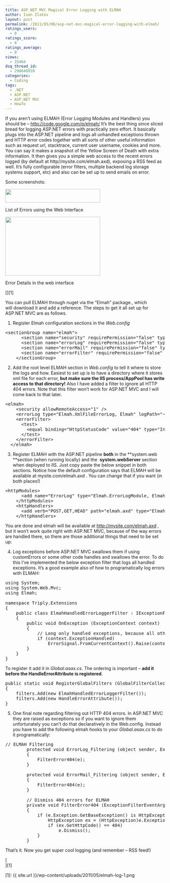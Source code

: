 ```yaml
---
title: ASP.NET MVC Magical Error Logging with ELMAH
author: Ivan Zlatev
layout: post
permalink: /2011/05/08/asp-net-mvc-magical-error-logging-with-elmah/
ratings_users:
  - 0
ratings_score:
  - 0
ratings_average:
  - 0
views:
  - 15464
dsq_thread_id:
  - 298640939
categories:
  - Coding
tags:
  - .NET
  - ASP.NET
  - ASP.NET MVC
  - HowTo
---
```

If you aren&#8217;t using ELMAH (Error Logging Modules and Handlers) you should be &#8211; <http://code.google.com/p/elmah/> It&#8217;s the best thing since sliced bread for logging ASP.NET errors with practically zero effort. It basically plugs into the ASP.NET pipeline and logs all unhandled exceptions thrown and HTTP error codes together with all sorts of other useful information such as request url, stacktrace, current user username, cookies and more. You can say it makes a snapshot of the Yellow Screen of Death with extra information. It then gives you a simple web access to the recent errors logged (by default at http//mysite.com/elmah.axd), exposing a RSS feed as well. It&#8217;s fully configurable (error filters, multiple backend log storage systems support, etc) and also can be set up to send emails on error.

Some screenshots:

<div style="width: 310px" class="wp-caption aligncenter">
  <a href="{{ site.url }}/wp-content/uploads/2011/05/elmah-log-1.png"><img title="elmah-log-1" src="{{ site.url }}/wp-content/uploads/2011/05/elmah-log-1-300x43.png" alt="" width="300" height="43" /></a>
  
  <p class="wp-caption-text">
    List of Errors using the Web Interface
  </p>
</div>

<div style="width: 310px" class="wp-caption aligncenter">
  <a href="{{ site.url }}/wp-content/uploads/2011/05/elmah-log-2.png"><img title="elmah-log-2" src="{{ site.url }}/wp-content/uploads/2011/05/elmah-log-2-300x186.png" alt="" width="300" height="186" /></a>
  
  <p class="wp-caption-text">
    Error Details in the web interface
  </p>
</div>

[][1]

You can pull ELMAH through nuget via the &#8220;Elmah&#8221; package., which will download it and add a reference. The steps to get it all set up for ASP.NET MVC are as follows.

1. Register Elmah configuration sections in the *Web.config*

<pre class="brush: xml; title: ; notranslate" title="">&lt;sectionGroup name="elmah"&gt;
      &lt;section name="security" requirePermission="false" type="Elmah.SecuritySectionHandler, Elmah" /&gt;
      &lt;section name="errorLog" requirePermission="false" type="Elmah.ErrorLogSectionHandler, Elmah" /&gt;
      &lt;section name="errorMail" requirePermission="false" type="Elmah.ErrorMailSectionHandler, Elmah" /&gt;
      &lt;section name="errorFilter" requirePermission="false" type="Elmah.ErrorFilterSectionHandler, Elmah" /&gt;
    &lt;/sectionGroup&gt;</pre>

2. Add the root level ELMAH section in *Web.config* to tell it where to store the logs and how. Easiest to set up is to have a directory where it stores xml file for each error, **but make sure the IIS process/AppPool has write access to that directory!** Also I have added a filter to ignore all HTTP 404 errors. Note that this filter won&#8217;t work for ASP.NET MVC and I will come back to that later.

<pre class="brush: xml; title: ; notranslate" title="">&lt;elmah&gt;
    &lt;security allowRemoteAccess="1" /&gt;
    &lt;errorLog type="Elmah.XmlFileErrorLog, Elmah" logPath="~/App_Data/ElmahLogs" /&gt;
    &lt;errorFilter&gt;
      &lt;test&gt;
        &lt;equal binding="HttpStatusCode" value="404" type="Int32" /&gt;
      &lt;/test&gt;
    &lt;/errorFilter&gt;
  &lt;/elmah&gt;</pre>

3. Register ELMAH with the ASP.NET pipeline **both** in the **system.web **section (when running locally) and the  **system.webServer** section when deployed to IIS. Just copy paste the below snippet in both sections. Notice how the default configuration says that ELMAH will be available at mysite.com/elmah.axd . You can change that if you want (in both places!)

<pre class="brush: xml; title: ; notranslate" title="">&lt;httpModules&gt;
      &lt;add name="ErrorLog" type="Elmah.ErrorLogModule, Elmah" /&gt;
    &lt;/httpModules&gt;
    &lt;httpHandlers&gt;
      &lt;add verb="POST,GET,HEAD" path="elmah.axd" type="Elmah.ErrorLogPageFactory, Elmah" /&gt;
    &lt;/httpHandlers&gt;</pre>

You are done and elmah will be available at http://mysite.com/elmah.axd , but it won&#8217;t work quite right with ASP.NET MVC, because of the way errors are handled there, so there are those additional things that need to be set up:

4. Log exceptions before ASP.NET MVC swallows them if using customErrors or some other code handles and swallows the error. To do this I&#8217;ve implemented the below exception filter that logs all handled exceptions. It&#8217;s a good example also of how to programatically log errors with ELMAH:

<pre class="brush: csharp; title: ; notranslate" title="">using System;
using System.Web.Mvc;
using Elmah;

namespace Triply.Extensions
{
	public class ElmahHandledErrorLoggerFilter : IExceptionFilter
	{
		public void OnException (ExceptionContext context)
		{
			// Long only handled exceptions, because all other will be caught by ELMAH anyway.
			if (context.ExceptionHandled)
				ErrorSignal.FromCurrentContext().Raise(context.Exception);
		}
	}
}</pre>

To register it add it in *Global.asax.cs*. The ordering is important &#8211; **add it before the HandleErrorAttribute is registered**.

<pre class="brush: csharp; title: ; notranslate" title="">public static void RegisterGlobalFilters (GlobalFilterCollection filters)
{
	filters.Add(new ElmahHandledErrorLoggerFilter());
	filters.Add(new HandleErrorAttribute());
}</pre>

5. One final note regarding filtering out HTTP 404 errors. In ASP.NET MVC they are raised as exceptions so if you want to ignore them unfortunately you can&#8217;t do that declaratively in the Web.config. Instead you have to add the following elmah hooks to your *Global.asax.cs* to do it programatically:

<pre class="brush: csharp; title: ; notranslate" title="">// ELMAH Filtering
		protected void ErrorLog_Filtering (object sender, ExceptionFilterEventArgs e)
		{
			FilterError404(e);
		}

		protected void ErrorMail_Filtering (object sender, ExceptionFilterEventArgs e)
		{
			FilterError404(e);
		}

		// Dismiss 404 errors for ELMAH
		private void FilterError404 (ExceptionFilterEventArgs e)
		{
			if (e.Exception.GetBaseException() is HttpException) {
				HttpException ex = (HttpException)e.Exception.GetBaseException();
				if (ex.GetHttpCode() == 404)
					e.Dismiss();
			}
		}</pre>

That&#8217;s it. Now you get super cool logging (and remember &#8211; RSS feed!)

[  
][1]

 [1]: {{ site.url }}/wp-content/uploads/2011/05/elmah-log-1.png